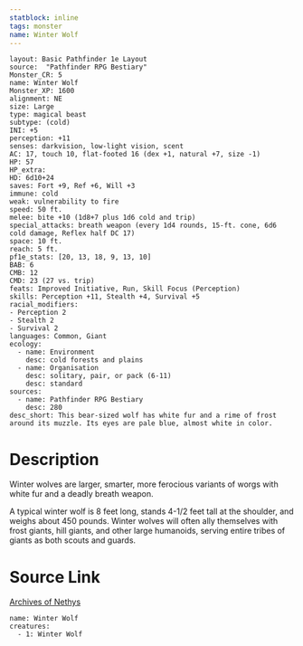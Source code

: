 ```yaml
---
statblock: inline
tags: monster
name: Winter Wolf
---
```

```statblock
layout: Basic Pathfinder 1e Layout
source:  "Pathfinder RPG Bestiary"
Monster_CR: 5
name: Winter Wolf
Monster_XP: 1600
alignment: NE
size: Large
type: magical beast
subtype: (cold)
INI: +5
perception: +11
senses: darkvision, low-light vision, scent
AC: 17, touch 10, flat-footed 16 (dex +1, natural +7, size -1)
HP: 57
HP_extra: 
HD: 6d10+24
saves: Fort +9, Ref +6, Will +3
immune: cold
weak: vulnerability to fire
speed: 50 ft.
melee: bite +10 (1d8+7 plus 1d6 cold and trip)
special_attacks: breath weapon (every 1d4 rounds, 15-ft. cone, 6d6 cold damage, Reflex half DC 17)
space: 10 ft.
reach: 5 ft.
pf1e_stats: [20, 13, 18, 9, 13, 10]
BAB: 6
CMB: 12
CMD: 23 (27 vs. trip)
feats: Improved Initiative, Run, Skill Focus (Perception)
skills: Perception +11, Stealth +4, Survival +5
racial_modifiers:
- Perception 2
- Stealth 2
- Survival 2
languages: Common, Giant
ecology:
  - name: Environment
    desc: cold forests and plains
  - name: Organisation
    desc: solitary, pair, or pack (6-11)
    desc: standard
sources:
  - name: Pathfinder RPG Bestiary
    desc: 280
desc_short: This bear-sized wolf has white fur and a rime of frost around its muzzle. Its eyes are pale blue, almost white in color.
```
# Description
Winter wolves are larger, smarter, more ferocious variants of worgs with white fur and a deadly breath weapon.

A typical winter wolf is 8 feet long, stands 4-1/2 feet tall at the shoulder, and weighs about 450 pounds. Winter wolves will often ally themselves with frost giants, hill giants, and other large humanoids, serving entire tribes of giants as both scouts and guards.
# Source Link
[Archives of Nethys](https://aonprd.com/MonsterDisplay.aspx?ItemName=Winter%20Wolf)
```encounter-table
name: Winter Wolf
creatures:
  - 1: Winter Wolf
```

